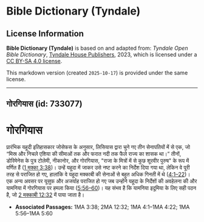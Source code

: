 # Bible Dictionary (Tyndale)

## License Information

**Bible Dictionary (Tyndale)** is based on and adapted from: _Tyndale Open Bible Dictionary_, [Tyndale House Publishers](https://tyndaleopenresources.com/), 2023, which is licensed under a [CC BY-SA 4.0 license](https://creativecommons.org/licenses/by-sa/4.0/legalcode.en).

This markdown version (created `2025-10-17`) is provided under the same license.



--------------------------------

## गोरगियास (id: 733077)

गोरगियास
========

प्रारंभिक यहूदी इतिहासकार जोसेफस के अनुसार, लिसियास द्वारा चुने गए तीन सेनापतियों में से एक, जो “मिस्र और निचले एशिया की सीमाओं तक और फरात नदी तक फैले राज्य का शासक था।” तीनों, डोरिमेनेस के पुत्र टोलेमी, नीकानोर, और गोरगियास, "राजा के मित्रों में से कुछ शूरवीर पुरुष" के रूप में वर्णित हैं ([1 मक्का 3:38](https://ref.ly/1Macc3:38))। उन्हें यहूदा में जाकर उसे नष्ट करने का निर्देश दिया गया था, लेकिन वे पूरी तरह से पराजित हो गए, हालांकि वे यहूदा मक्काबी की सेनाओं से बहुत अधिक गिनती में थे ([4:1–22](https://ref.ly/1Macc4:1-1Macc4:22))। एक अन्य अवसर पर यूसुफ और अजर्याह पराजित हो गए जब उन्होंने यहूदा के निर्देशों की अवहेलना की और यामनिया में गोरगियास पर हमला किया ([5:56–60](https://ref.ly/1Macc5:56-1Macc5:60))। यह संभव है कि यामनिया इदूमिया के लिए सही पठन है, जो [2 मक्काबी 12:32](https://ref.ly/2Macc12:32) में पाया जाता है।

* **Associated Passages:** 1MA 3:38; 2MA 12:32; 1MA 4:1–1MA 4:22; 1MA 5:56–1MA 5:60


